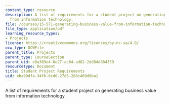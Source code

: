 ```yaml
---
content_type: resource
description: A list of requirements for a student project on generating business value
  from information technology.
file: /courses/15-571-generating-business-value-from-information-technology-spring-2009/eba99dfa34fb6cd027d5288c469d0ba1_MIT15_571s09_proj01.pdf
file_type: application/pdf
learning_resource_types:
- Projects
license: https://creativecommons.org/licenses/by-nc-sa/4.0/
ocw_type: OCWFile
parent_title: Projects
parent_type: CourseSection
parent_uid: e8a389e4-8e27-ac84-ad82-2dd84d884359
resourcetype: Document
title: Student Project Requirements
uid: eba99dfa-34fb-6cd0-27d5-288c469d0ba1
---
```

A list of requirements for a student project on generating business value from information technology.